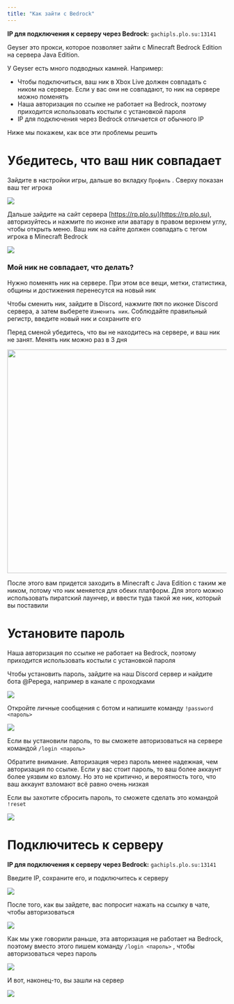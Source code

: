 ```yaml
---
title: "Как зайти с Bedrock"
---
```


**IP для подключения к серверу через Bedrock:** `gachipls.plo.su:13141`

Geyser это прокси, которое позволяет зайти с Minecraft Bedrock Edition на сервера Java Edition.

У Geyser есть много подводных камней. Например:

- Чтобы подключиться, ваш ник в Xbox Live должен совпадать с ником на сервере. Если у вас они не совпадают, то ник на сервере можно поменять
- Наша авторизация по ссылке не работает на Bedrock, поэтому приходится использовать костыли с установкой пароля
- IP для подключения через Bedrock отличается от обычного IP

Ниже мы покажем, как все эти проблемы решить

# Убедитесь, что ваш ник совпадает

Зайдите в настройки игры, дальше во вкладку `Профиль` . Сверху показан ваш тег игрока

![](https://github.com/plasmoapp/plasmo-rp-wiki/blob/main/assets/bedrock/xbox_nick.png?raw=true)

Дальше зайдите на сайт сервера [https://rp.plo.su](https://rp.plo.su), авторизуйтесь и нажмите по иконке или аватару в правом верхнем углу, чтобы открыть меню. Ваш ник на сайте должен совпадать с тегом игрока в Minecraft Bedrock

![](https://github.com/plasmoapp/plasmo-rp-wiki/blob/main/assets/bedrock/plasmo_nick.png?raw=true)

### Мой ник не совпадает, что делать?

Нужно поменять ник на сервере. При этом все вещи, метки, статистика, общины и достижения перенесутся на новый ник

Чтобы сменить ник, зайдите в Discord, нажмите `ПКМ` по иконке Discord сервера, а затем выберете `Изменить ник`. Cоблюдайте правильный регистр, введите новый ник и сохраните его

Перед сменой убедитесь, что вы не находитесь на сервере, и ваш ник не занят. Менять ник можно раз в 3 дня

<img src="https://github.com/plasmoapp/plasmo-rp-wiki/blob/main/assets/bedrock/change_nick.png?raw=true" style="width: 512px"></img>

После этого вам придется заходить в Minecraft c Java Edition с таким же ником, потому что ник меняется для обеих платформ. Для этого можно использовать пиратский лаунчер, и ввести туда такой же ник, который вы поставили

# Установите пароль

Наша авторизация по ссылке не работает на Bedrock, поэтому приходится использовать костыли с установкой пароля

Чтобы установить пароль, зайдите на наш Discord сервер и найдите бота @Pepega, например в канале с проходками

![](https://github.com/plasmoapp/plasmo-rp-wiki/blob/main/assets/bedrock/find_pepega.png?raw=true)

Откройте личные сообщения с ботом и напишите команду `!password <пароль>`

![](https://github.com/plasmoapp/plasmo-rp-wiki/blob/main/assets/bedrock/password.png?raw=true)

Если вы установили пароль, то вы сможете авторизоваться на сервере командой `/login <пароль>`  

Обратите внимание. Авторизация через пароль менее надежная, чем авторизация по ссылке. Если у вас стоит пароль, то ваш более аккаунт более уязвим ко взлому. Но это не критично, и вероятность того, что ваш аккаунт взломают всё равно очень низкая

Если вы захотите сбросить пароль, то сможете сделать это командой `!reset` 

![](https://github.com/plasmoapp/plasmo-rp-wiki/blob/main/assets/bedrock/password_reset.png?raw=true)

# Подключитесь к серверу

**IP для подключения к серверу через Bedrock:** `gachipls.plo.su:13141`

Введите IP, сохраните его, и подключитесь к серверу

![](https://github.com/plasmoapp/plasmo-rp-wiki/blob/main/assets/bedrock/connect.png?raw=true)

После того, как вы зайдете, вас попросит нажать на ссылку в чате, чтобы авторизоваться

![](https://github.com/plasmoapp/plasmo-rp-wiki/blob/main/assets/bedrock/login.png?raw=true)

Как мы уже говорили раньше, эта авторизация не работает на Bedrock, поэтому вместо этого пишем команду `/login <пароль>` , чтобы авторизоваться через пароль

![](https://github.com/plasmoapp/plasmo-rp-wiki/blob/main/assets/bedrock/login_command.png?raw=true)

И вот, наконец-то, вы зашли на сервер

![](https://github.com/plasmoapp/plasmo-rp-wiki/blob/main/assets/bedrock/done.png?raw=true)
